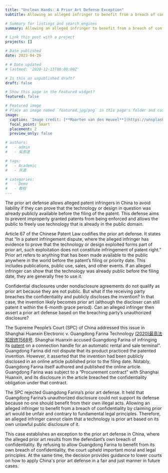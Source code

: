 ```yaml
---
title: "Unclean Hands: A Prior Art Defense Exception"
subtitle: Allowing an alleged infringer to benefit from a breach of confidentiality by claiming prior art would be unfair and contrary to fundamental legal principles.

# Summary for listings and search engines
summary: Allowing an alleged infringer to benefit from a breach of confidentiality by claiming prior art would be unfair and contrary to fundamental legal principles.

# Link this post with a project
projects: []

# Date published
date: 2023-04-26

# # Date updated
# lastmod: '2020-12-13T00:00:00Z'

# Is this an unpublished draft?
draft: false

# Show this page in the Featured widget?
featured: false

# Featured image
# Place an image named `featured.jpg/png` in this page's folder and customize its options here.
image:
  caption: 'Image credit: [**Maarten van den Heuvel**](https://unsplash.com/photos/_pc8aMbI9UQ)'
  focal_point: Smart
  placement: 2
  preview_only: false

# authors:
#   - admin
#   - 吳恩達

# tags:
#   - Academic
#   - 开源

# categories:
#   - Demo
#   - 教程
---
```


The prior art defense allows alleged patent infringers in China to avoid liability if they can prove that the technology or design in question was already publicly available before the filing of the patent. This defense aims to prevent improperly granted patents from being enforced and allows the public to freely use technology that is already in the public domain.

Article 67 of the Chinese Patent Law codifies the prior art defense. It states that “In a patent infringement dispute, where the alleged infringer has evidence to prove that the technology or design exploited forms part of prior art, such exploitation does not constitute infringement of patent right.” Prior art refers to anything that has been made available to the public anywhere in the world before the patent’s filing or priority date. This includes publications, public use, sales, and other events. If an alleged infringer can show that the technology was already public before the filing date, they are generally free to use it.

Confidential disclosures under nondisclosure agreements do not qualify as prior art because they are not public. But what if the receiving party breaches the confidentiality and publicly discloses the invention? In that case, the invention likely becomes prior art (although the discloser can still patent it within the 6-month grace period). Can an alleged infringer then assert a prior art defense based on the breaching party’s unauthorized disclosure?

The Supreme People’s Court (SPC) of China addressed this issue in Shanghai Huanxin Electronic v. Guangdong Farina Technology [(2020)最高法知民终1568号](https://m.iphouse.cn/verdict/show/id/1641280.html?code=l2ywY29pZpOaYQ==). Shanghai Huanxin accused Guangdong Farina of infringing its [patent](https://patents.google.com/patent/CN207817787U/en) on a connection handle for an automatic rental and sale terminal”. Guangdong Farina did not dispute that its product practiced the patented invention. However, it asserted that the invention had been publicly disclosed in an online article published prior to the filing date. Notably, Guangdong Farina itself authored and published the online article. Guangdong Farina was subject to a “Procurement contract” with Shanghai Huanxin, and its disclosure in the article breached the confidentiality obligation under that contract.

The SPC rejected Guangdong Farina’s prior art defense. It held that Guangdong Farina’s unauthorized disclosure could not support its defense because no one should benefit from their own illegal acts. Allowing an alleged infringer to benefit from a breach of confidentiality by claiming prior art would be unfair and contrary to fundamental legal principles. Therefore, an alleged infringer cannot claim that a technology is prior art based on its own unlawful public disclosure of it.

This case establishes an exception to the prior art defense in China, where the alleged prior art results from the defendant’s own breach of confidentiality. By refusing to allow Guangdong Farina to benefit from its own breach of confidentiality, the court upheld important moral and legal principles. At the same time, the decision provides guidance to lower courts on how to apply China's prior art defense in a fair and just manner in future cases. 

<!-- ```python
import libr
print('hello')
```

## Overview

1. The Wowchemy website builder for Hugo, along with its starter templates, is designed for professional creators, educators, and teams/organizations - although it can be used to create any kind of site
2. The template can be modified and customised to suit your needs. It's a good platform for anyone looking to take control of their data and online identity whilst having the convenience to start off with a **no-code solution (write in Markdown and customize with YAML parameters)** and having **flexibility to later add even deeper personalization with HTML and CSS**
3. You can work with all your favourite tools and apps with hundreds of plugins and integrations to speed up your workflows, interact with your readers, and much more

[![The template is mobile first with a responsive design to ensure that your site looks stunning on every device.](https://raw.githubusercontent.com/wowchemy/wowchemy-hugo-modules/main/starters/academic/preview.png)](https://wowchemy.com)

## Get Started

- 👉 [**Create a new site**](https://wowchemy.com/templates/)
- 📚 [**Personalize your site**](https://wowchemy.com/docs/)
- 💬 [Chat with the **Wowchemy community**](https://discord.gg/z8wNYzb) or [**Hugo community**](https://discourse.gohugo.io)
- 🐦 Twitter: [@wowchemy](https://twitter.com/wowchemy) [@GeorgeCushen](https://twitter.com/GeorgeCushen) [#MadeWithWowchemy](https://twitter.com/search?q=%23MadeWithWowchemy&src=typed_query)
- 💡 [Request a **feature** or report a **bug** for _Wowchemy_](https://github.com/wowchemy/wowchemy-hugo-themes/issues)
- ⬆️ **Updating Wowchemy?** View the [Update Tutorial](https://wowchemy.com/docs/hugo-tutorials/update/) and [Release Notes](https://wowchemy.com/updates/)

## Crowd-funded open-source software

To help us develop this template and software sustainably under the MIT license, we ask all individuals and businesses that use it to help support its ongoing maintenance and development via sponsorship.

### [❤️ Click here to become a sponsor and help support Wowchemy's future ❤️](https://wowchemy.com/sponsor/)

As a token of appreciation for sponsoring, you can **unlock [these](https://wowchemy.com/sponsor/) awesome rewards and extra features 🦄✨**

## Ecosystem

- **[Hugo Academic CLI](https://github.com/wowchemy/hugo-academic-cli):** Automatically import publications from BibTeX

## Inspiration

[Check out the latest **demo**](https://academic-demo.netlify.com/) of what you'll get in less than 10 minutes, or [view the **showcase**](https://wowchemy.com/user-stories/) of personal, project, and business sites.

## Features

- **Page builder** - Create _anything_ with [**widgets**](https://wowchemy.com/docs/page-builder/) and [**elements**](https://wowchemy.com/docs/content/writing-markdown-latex/)
- **Edit any type of content** - Blog posts, publications, talks, slides, projects, and more!
- **Create content** in [**Markdown**](https://wowchemy.com/docs/content/writing-markdown-latex/), [**Jupyter**](https://wowchemy.com/docs/import/jupyter/), or [**RStudio**](https://wowchemy.com/docs/install-locally/)
- **Plugin System** - Fully customizable [**color** and **font themes**](https://wowchemy.com/docs/customization/)
- **Display Code and Math** - Code highlighting and [LaTeX math](https://en.wikibooks.org/wiki/LaTeX/Mathematics) supported
- **Integrations** - [Google Analytics](https://analytics.google.com), [Disqus commenting](https://disqus.com), Maps, Contact Forms, and more!
- **Beautiful Site** - Simple and refreshing one page design
- **Industry-Leading SEO** - Help get your website found on search engines and social media
- **Media Galleries** - Display your images and videos with captions in a customizable gallery
- **Mobile Friendly** - Look amazing on every screen with a mobile friendly version of your site
- **Multi-language** - 34+ language packs including English, 中文, and Português
- **Multi-user** - Each author gets their own profile page
- **Privacy Pack** - Assists with GDPR
- **Stand Out** - Bring your site to life with animation, parallax backgrounds, and scroll effects
- **One-Click Deployment** - No servers. No databases. Only files.

## Themes

Wowchemy and its templates come with **automatic day (light) and night (dark) mode** built-in. Alternatively, visitors can choose their preferred mode - click the moon icon in the top right of the [Demo](https://academic-demo.netlify.com/) to see it in action! Day/night mode can also be disabled by the site admin in `params.toml`.

[Choose a stunning **theme** and **font**](https://wowchemy.com/docs/customization) for your site. Themes are fully customizable.

## License

Copyright 2016-present [George Cushen](https://georgecushen.com).

Released under the [MIT](https://github.com/wowchemy/wowchemy-hugo-themes/blob/master/LICENSE.md) license. -->
